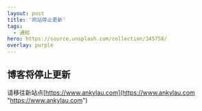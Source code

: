 ```yaml
---
layout: post
title: '网站停止更新'
tags:
  - 通知
hero: https://source.unsplash.com/collection/345758/
overlay: purple
---
```


## 博客将停止更新  
请移往新站点[https://www.ankylau.com](https://www.ankylau.com "https://www.ankylau.com")